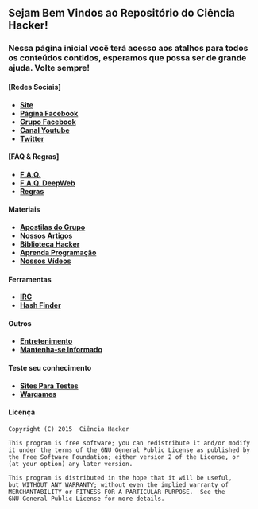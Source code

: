 ## Sejam Bem Vindos ao Repositório do Ciência Hacker!

### Nessa página inicial você terá acesso aos atalhos para todos os conteúdos contidos, esperamos que possa ser de grande ajuda. Volte sempre!

#### [Redes Sociais]

* [**Site**](http://cienciahacker.com.br)
* [**Página Facebook**](https://fb.com/cienciahacker)
* [**Grupo Facebook**](https://fb.com/groups/cienciahacker)
* [**Canal Youtube**](https://www.youtube.com/user/cienciahacker)
* [**Twitter**](https://twitter.com/cienciahacker)

#### [FAQ & Regras]

* [**F.A.Q.**](Arquivos/FAQ.md)
* [**F.A.Q. DeepWeb**](Arquivos/FAQ_DeepWeb.md)
* [**Regras**](Arquivos/Regras.md)

#### Materiais

* [**Apostilas do Grupo**](Arquivos/Apostilas.md)
* [**Nossos Artigos**](Arquivos/Artigos.md)
* [**Biblioteca Hacker**](Arquivos/Biblioteca.md)
* [**Aprenda Programação**](Arquivos/Programação.md)
* [**Nossos Vídeos**](Arquivos/Videos.md)

#### Ferramentas

* [**IRC**](http://cienciahacker.com.br/irc)
* [**Hash Finder**](http://cienciahacker.com.br/tools/hash.php)

#### Outros

* [**Entretenimento**](Arquivos/Entretenimento.md)
* [**Mantenha-se Informado**](Arquivos/Informações.md)

#### Teste seu conhecimento

* [**Sites Para Testes**](Arquivos/vuln_sites.md)
* [**Wargames**](Arquivos/wargames.md)  


#### Licença

    Copyright (C) 2015  Ciência Hacker

    This program is free software; you can redistribute it and/or modify
    it under the terms of the GNU General Public License as published by
    the Free Software Foundation; either version 2 of the License, or
    (at your option) any later version.

    This program is distributed in the hope that it will be useful,
    but WITHOUT ANY WARRANTY; without even the implied warranty of
    MERCHANTABILITY or FITNESS FOR A PARTICULAR PURPOSE.  See the
    GNU General Public License for more details.

